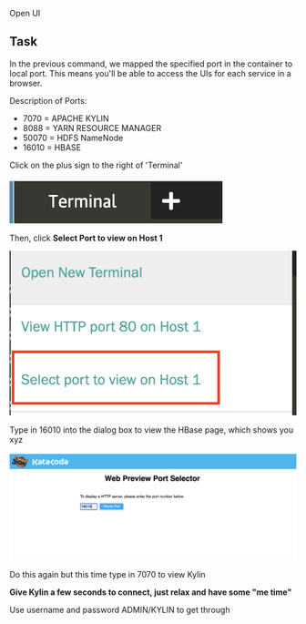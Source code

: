 Open UI 

## Task 
In the previous command, we mapped the specified port in the container to local port. This means you'll be able to access the UIs for each service in a browser. 

Description of Ports: 
* 7070 = APACHE KYLIN
* 8088 = YARN RESOURCE MANAGER 
* 50070 = HDFS NameNode 
* 16010 = HBASE

Click on the plus sign to the right of 'Terminal' 

![image of plus sign](assets/plus_sign.png)

Then, click **Select Port to view on Host 1**

![image of port host thing](assets/port_host.png)

Type in 16010 into the dialog box to view the HBase page, which shows you xyz

![hbase](assets/hbase.png)

Do this again but this time type in 7070 to view Kylin 

**Give Kylin a few seconds to connect, just relax and have some "me time"**

Use username and password ADMIN/KYLIN to get through 



